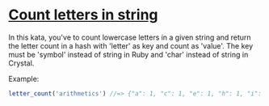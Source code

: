 # [Count letters in string](https://www.codewars.com/kata/5808ff71c7cfa1c6aa00006d)

In this kata, you've to count lowercase letters in a given string and return the letter count in a hash with 'letter' as key and count as 'value'. The key must be 'symbol' instead of string in Ruby and 'char' instead of string in Crystal.

Example:
```javascript
letter_count('arithmetics') //=> {"a": 1, "c": 1, "e": 1, "h": 1, "i": 2, "m": 1, "r": 1, "s": 1, "t": 2}
```